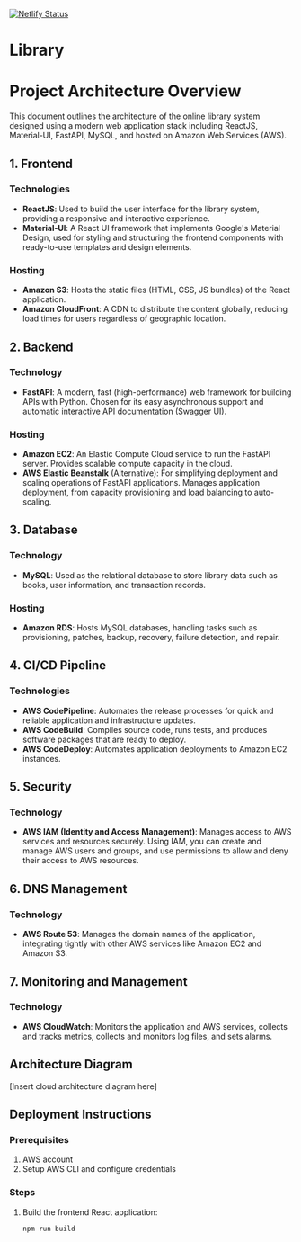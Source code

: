 [![Netlify Status](https://api.netlify.com/api/v1/badges/195dab89-60df-454b-81e4-2219b7a19f06/deploy-status)](https://app.netlify.com/sites/nrmlib/deploys)

# Library


# Project Architecture Overview

This document outlines the architecture of the online library system designed using a modern web application stack including ReactJS, Material-UI, FastAPI, MySQL, and hosted on Amazon Web Services (AWS).

## 1. Frontend

### Technologies
- **ReactJS**: Used to build the user interface for the library system, providing a responsive and interactive experience.
- **Material-UI**: A React UI framework that implements Google's Material Design, used for styling and structuring the frontend components with ready-to-use templates and design elements.

### Hosting
- **Amazon S3**: Hosts the static files (HTML, CSS, JS bundles) of the React application.
- **Amazon CloudFront**: A CDN to distribute the content globally, reducing load times for users regardless of geographic location.

## 2. Backend

### Technology
- **FastAPI**: A modern, fast (high-performance) web framework for building APIs with Python. Chosen for its easy asynchronous support and automatic interactive API documentation (Swagger UI).

### Hosting
- **Amazon EC2**: An Elastic Compute Cloud service to run the FastAPI server. Provides scalable compute capacity in the cloud.
- **AWS Elastic Beanstalk** (Alternative): For simplifying deployment and scaling operations of FastAPI applications. Manages application deployment, from capacity provisioning and load balancing to auto-scaling.

## 3. Database

### Technology
- **MySQL**: Used as the relational database to store library data such as books, user information, and transaction records.

### Hosting
- **Amazon RDS**: Hosts MySQL databases, handling tasks such as provisioning, patches, backup, recovery, failure detection, and repair.

## 4. CI/CD Pipeline

### Technologies
- **AWS CodePipeline**: Automates the release processes for quick and reliable application and infrastructure updates.
- **AWS CodeBuild**: Compiles source code, runs tests, and produces software packages that are ready to deploy.
- **AWS CodeDeploy**: Automates application deployments to Amazon EC2 instances.

## 5. Security

### Technology
- **AWS IAM (Identity and Access Management)**: Manages access to AWS services and resources securely. Using IAM, you can create and manage AWS users and groups, and use permissions to allow and deny their access to AWS resources.

## 6. DNS Management

### Technology
- **AWS Route 53**: Manages the domain names of the application, integrating tightly with other AWS services like Amazon EC2 and Amazon S3.

## 7. Monitoring and Management

### Technology
- **AWS CloudWatch**: Monitors the application and AWS services, collects and tracks metrics, collects and monitors log files, and sets alarms.

## Architecture Diagram

[Insert cloud architecture diagram here]

## Deployment Instructions

### Prerequisites
1. AWS account
2. Setup AWS CLI and configure credentials

### Steps
1. Build the frontend React application:
   ```bash
   npm run build
